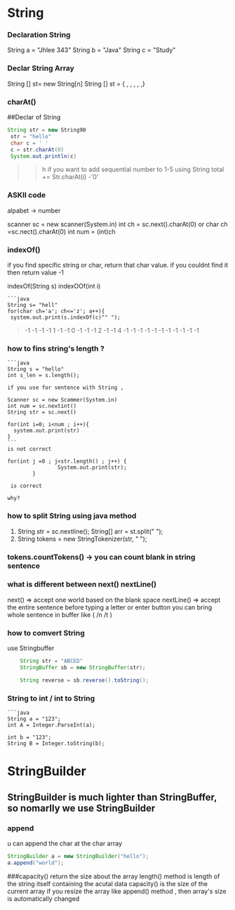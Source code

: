 # String

### Declaration String
  String a = "Jhlee 343"
  String b = "Java"
  String c = "Study"
  
### Declar String Array
  String [] st= new String[n]
  String [] st = { , , , , ,}

### charAt()
  ##Declar of String
 ```java
 String str = new String90
  str = "hello"
  char c = ' '
  c = str.charAt(0)
  System.out.println(c)
```  
  >> h
    if you want to add sequential number to 1-5 using String
    total += Str.charAt(i) -'0'
    
###  ASKII code
  alpabet -> number
  
  scanner sc = new scanner(System.in)
  int ch = sc.next().charAt(0)
  or
  char ch =sc.nect().charAt(0)
  int num = (int)ch
  
### indexOf()
    
 if you find specific string or char, return that char value.
if you couldnt find it then return value -1
    
indexOf(String s)
indexOOf(int i)

    ```java
    String s= "hell"
    for(char ch='a'; ch<='z'; a++){
     system.out.print(s.indexOf(c)"" ");
  
  > -1 -1 -1 -1 1 -1 -1 0 -1 -1 -1 2 -1 -1 4 -1 -1 -1 -1 -1 -1 -1 -1 -1 -1 -1 
  
  ### how to fins string's length ?
    ```java
    String s = "hello"
    int s_len = s.length();
    
    if you use for sentence with String , 
    
    Scanner sc = new Scammer(System.in)
    int num = sc.nextint()
    String str = sc.next()
    
    for(int i=0; i<num ; i++){
      system.out.print(str)
    }
    ```
    is not correct
    
    for(int j =0 ; j<str.length() ; j++) {
					System.out.print(str);
			}
      
     is correct
    
    why?

### how to split String using java method
   1) String str = sc.nextline();
      String[] arr = st.split(" ");
   2) String tokens = new StringTokenizer(str, " ");
    
### tokens.countTokens() -> you can count blank in string sentence

### what is different between next() nextLine()
   next() => accept one world based on the blank space
   nextLine() => accept the entire sentence before typing a letter or enter button
   		you can bring whole sentence in buffer like ( /n /t )

### how to comvert String
use Stringbuffer
```java
    String str = "ABCED"
    StringBuffer sb = new StringBuffer(str);

    String reverse = sb.reverse().toString();
```

### String to int / int to String
    ```java
    String a = "123";
    int A = Integer.ParseInt(a);

    int b = "123";
    String B = Integer.toString(b);


# StringBuilder

## StringBuilder is much lighter than StringBuffer, so nomarlly we use StringBuilder
### append
u can append the char at the char array 

``` java
StringBuilder a = new StringBuilder("hello");
a.append("world");
```

###capacity()
return the size about the array
length() method is length of the string itself containing the acutal data 
capacity() is the size of the current array
if you resize the array like append() method , then array's size is automatically changed
